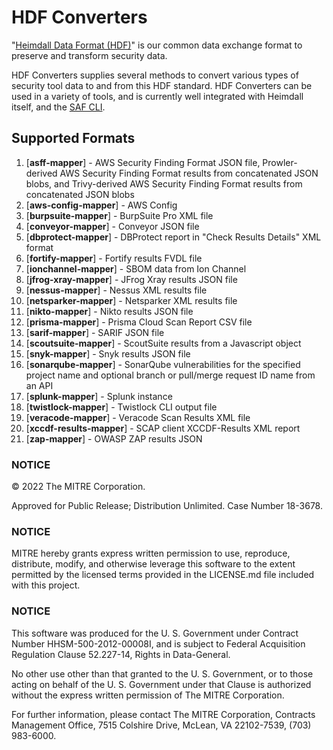 # HDF Converters

"[Heimdall Data Format (HDF)](https://saf.mitre.org/#/normalize)" is our common data exchange format to preserve and transform security data.

HDF Converters supplies several methods to convert various types of security tool data to and from this HDF standard. HDF Converters can be used in a variety of tools, and is currently well integrated with Heimdall itself, and the [SAF CLI](https://github.com/mitre/saf).

## Supported Formats
1.  [**asff-mapper**] - AWS Security Finding Format JSON file, Prowler-derived AWS Security Finding Format results from concatenated JSON blobs, and Trivy-derived AWS Security Finding Format results from concatenated JSON blobs
2.  [**aws-config-mapper**] - AWS Config
3.  [**burpsuite-mapper**] - BurpSuite Pro XML file
4.  [**conveyor-mapper**] - Conveyor JSON file
5.  [**dbprotect-mapper**] - DBProtect report in "Check Results Details" XML format
6.  [**fortify-mapper**] - Fortify results FVDL file
7.  [**ionchannel-mapper**] - SBOM data from Ion Channel
8.  [**jfrog-xray-mapper**] - JFrog Xray results JSON file
9.  [**nessus-mapper**] - Nessus XML results file
10. [**netsparker-mapper**] - Netsparker XML results file
11. [**nikto-mapper**] - Nikto results JSON file
12. [**prisma-mapper**] - Prisma Cloud Scan Report CSV file
13. [**sarif-mapper**] - SARIF JSON file
14. [**scoutsuite-mapper**] - ScoutSuite results from a Javascript object
15. [**snyk-mapper**] - Snyk results JSON file
16. [**sonarqube-mapper**] - SonarQube vulnerabilities for the specified project name and optional branch or pull/merge request ID name from an API
17. [**splunk-mapper**] - Splunk instance
18. [**twistlock-mapper**] - Twistlock CLI output file
19. [**veracode-mapper**] - Veracode Scan Results XML file
20. [**xccdf-results-mapper**] - SCAP client XCCDF-Results XML report
21. [**zap-mapper**] - OWASP ZAP results JSON

### NOTICE

© 2022 The MITRE Corporation.

Approved for Public Release; Distribution Unlimited. Case Number 18-3678.

### NOTICE

MITRE hereby grants express written permission to use, reproduce, distribute, modify, and otherwise leverage this software to the extent permitted by the licensed terms provided in the LICENSE.md file included with this project.

### NOTICE

This software was produced for the U. S. Government under Contract Number HHSM-500-2012-00008I, and is subject to Federal Acquisition Regulation Clause 52.227-14, Rights in Data-General.

No other use other than that granted to the U. S. Government, or to those acting on behalf of the U. S. Government under that Clause is authorized without the express written permission of The MITRE Corporation.

For further information, please contact The MITRE Corporation, Contracts Management Office, 7515 Colshire Drive, McLean, VA  22102-7539, (703) 983-6000.

